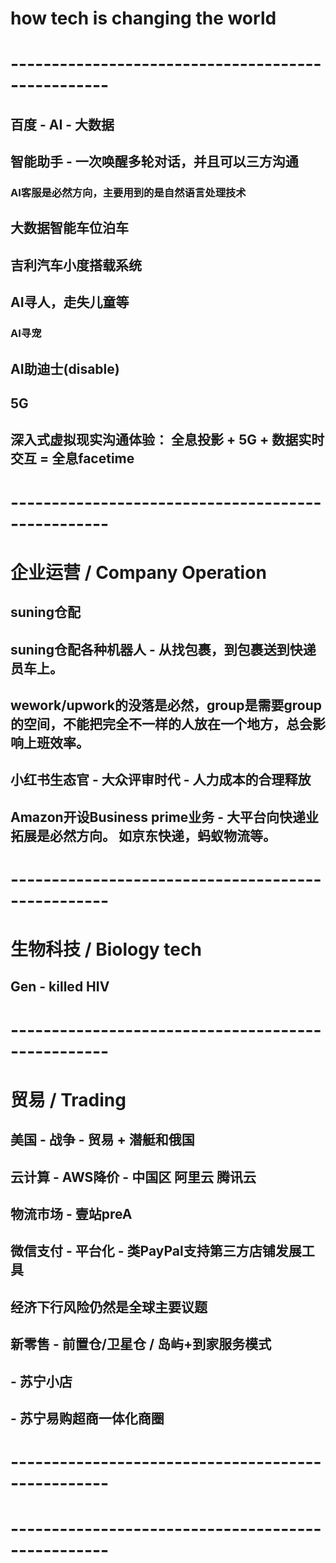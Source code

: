 
# how tech is changing the world
# --------------------------------------------------
## 百度 - AI - 大数据
## 智能助手 - 一次唤醒多轮对话，并且可以三方沟通
### AI客服是必然方向，主要用到的是自然语言处理技术
## 大数据智能车位泊车
## 吉利汽车小度搭载系统
## AI寻人，走失儿童等
### AI寻宠
## AI助迪士(disable)
## 5G
## 深入式虚拟现实沟通体验： 全息投影 + 5G + 数据实时交互 = 全息facetime



# --------------------------------------------------
# 企业运营 / Company Operation
## suning仓配
## suning仓配各种机器人 - 从找包裹，到包裹送到快递员车上。
## wework/upwork的没落是必然，group是需要group的空间，不能把完全不一样的人放在一个地方，总会影响上班效率。
## 小红书生态官 - 大众评审时代 - 人力成本的合理释放
## Amazon开设Business prime业务 - 大平台向快递业拓展是必然方向。 如京东快递，蚂蚁物流等。

# --------------------------------------------------
# 生物科技 / Biology tech 
## Gen - killed HIV

# --------------------------------------------------
# 贸易 / Trading
## 美国 - 战争 - 贸易 + 潜艇和俄国
## 云计算 - AWS降价 - 中国区 阿里云 腾讯云
## 物流市场 - 壹站preA
## 微信支付 - 平台化 - 类PayPal支持第三方店铺发展工具
## 经济下行风险仍然是全球主要议题
## 新零售 - 前置仓/卫星仓 / 岛屿+到家服务模式
##       - 苏宁小店  
##       - 苏宁易购超商一体化商圈

# --------------------------------------------------


# --------------------------------------------------


#
#
#
#
#
#


